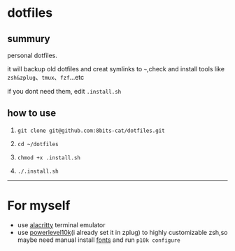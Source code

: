 # dotfiles
## summury
personal dotfiles.

it will backup old dotfiles and creat symlinks to `~`,check and install tools like `zsh&zplug`、`tmux`、`fzf`...etc 

if you dont need them, edit `.install.sh`
## how to use 
1. `git clone git@github.com:8bits-cat/dotfiles.git `

2. `cd ~/dotfiles`

3. `chmod +x .install.sh`

4. `./.install.sh`
***
# For myself
- use [alacritty](https://github.com/alacritty/alacritty/blob/master/INSTALL.md) terminal emulator
- use [powerlevel10k](https://github.com/romkatv/powerlevel10k#zplug)(i already set it in zplug) to highly customizable zsh,so maybe need manual install [fonts](https://github.com/romkatv/powerlevel10k#meslo-nerd-font-patched-for-powerlevel10k) and run `p10k configure`
